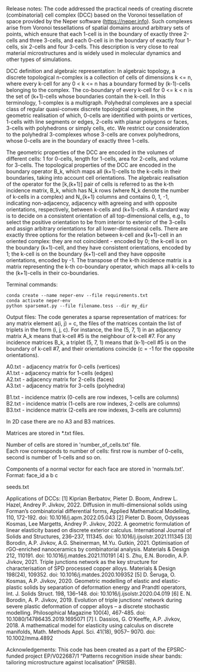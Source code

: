 Release notes:
The code addressed the practical needs of creating discrete (combinatorial) cell complex (DCC) 
based on the Voronoi tessellation of space provided by the Neper software (https://neper.info). Such complexes arise from Voronoi tessellations of spatial domains around arbitrary sets of points, which ensure that each 1-cell is in the boundary of exactly three 2-cells and three 3-cells, and each 0-cell is in the boundary of exactly four 1-cells, six 2-cells and four 3-cells. This description is very close to real material microstructures and is widely used in molecular dynamics and other types of simulations.

DCC definition and algebraic representation:
In algebraic topology, a discrete topological n-complex is a collection of cells of dimensions k <= n, where every k-cell for any 0 < k <= n has a boundary formed by (k-1)-cells belonging to the complex. The co-boundary of every k-cell for 0 <= k < n is the set of (k+1)-cells whose boundaries contain the k-cell. In this terminology, 1-complex is a multigraph. Polyhedral complexes are a special class of regular quasi-convex discrete topological complexes, in the geometric realisation of which, 0-cells are identified with points or vertices, 1-cells with line segments or edges, 2-cells with planar polygons or faces, 3-cells with polyhedrons or simply cells, etc. We restrict our consideration to the polyhedral 3-complexes whose 3-cells are convex polyhedrons, whose 0-cells are in the boundary of exactly three 1-cells. 

The geometric properties of the DCC are encoded in the volumes of different cells: 1 for 0-cells, length for 1-cells, area for 2-cells, and volume for 3-cells. The topological properties of the DCC are encoded in the boundary operator B_k, which maps all (k+1)-cells to the k-cells in their boundaries, taking into account cell orientations.
The algebraic realisation of the operator for the [k,(k+1)] pair of cells is referred to as the k-th incidence matrix, B_k, which has N_k rows (where N_k denote the number of k-cells in a complex) and N_{k+1} columns and contains 0, 1, -1, indicating non-adjacency, adjacency with agreeing and with opposite orientations, respectively, between k-cells and (k+1)-cells. A standard way is to decide on a consistent orientation of all top-dimensional cells, e.g., to select the positive orientation to be from interior to exterior of the 3-cells and assign arbitrary orientations for all lower-dimensional cells. There are exactly three options for the relation between k-cell and (k+1)-cell in an oriented complex: they are not coincident - encoded by 0; the k-cell is on the boundary (k+1)-cell, and they have consistent orientations, encoded by 1; the k-cell is on the boundary (k+1)-cell and they have opposite orientations, encoded by -1. The transpose of the k-th incidence matrix is a matrix representing the k-th co-boundary operator, which maps all k-cells to the (k+1)-cells in their co-boundaries.

Terminal commands:
```
conda create --name neper-env --file requirements.txt
conda activate neper-env
python sparsemat.py --file filename.tess --dir my_dir
```
Output files:
The code generates a sparse representation of matrices: for any matrix element a(i, j) = c, the files of the matrices contain the list of triplets in the form (i, j, c). For instance, the line (5, 7, 1) in an adjacency matrix A_k means that k-cell #5 is the neighbour of k-cell #7. For any incidence matrices B_k, a triplet (5, 7, 1) means that (k-1)-cell #5 is on the boundary of k-cell #7, and their orientations coincide (c = -1 for the opposite orientations). 

A0.txt - adjacency matrix for 0-cells (vertices)  
A1.txt - adjacency matrix for 1-cells (edges)  
A2.txt - adjacency matrix for 2-cells (faces)  
A3.txt - adjacency matrix for 3-cells (polyhedra)  

B1.txt - incidence matrix (0-cells are row indexes, 1-cells are columns)  
B2.txt - incidence matrix (1-cells are row indexes, 2-cells are columns)  
B3.txt - incidence matrix (2-cells are row indexes, 3-cells are columns)  

In 2D case there are no A3 and B3 matrices.

Matrices are stored in *.txt files.

Number of cells are stored in 'number_of_cells.txt' file.  
Each row corresponds to number of cells: first row is number of 0-cells,
second is number of 1-cells and so on.

Components of a normal vector for each face are stored in 'normals.txt'.  
Format: face_id a b c

seeds.txt

Applications of DCCs:
[1] Kiprian Berbatov, Pieter D. Boom, Andrew L. Hazel, Andrey P. Jivkov, 2022. Diffusion in multi-dimensional solids using Forman’s combinatorial differential forms, Applied Mathematical Modelling, 110, 172-192. doi: 10.1016/j.apm.2022.05.043
[2] Pieter D. Boom, Odysseas Kosmas, Lee Margetts, Andrey P. Jivkov, 2022. A geometric formulation of linear elasticity based on discrete exterior calculus. International Journal of Solids and Structures, 236–237, 111345. doi: 10.1016/j.ijsolstr.2021.111345
[3] Borodin, A.P. Jivkov, A.G. Sheinerman, M.Yu. Gutkin, 2021. Optimisation of rGO-enriched nanoceramics by combinatorial analysis. Materials & Design 212, 110191. doi: 10.1016/j.matdes.2021.110191
[4] S. Zhu, E.N. Borodin, A.P. Jivkov, 2021. Triple junctions network as the key structure for characterisation of SPD processed copper alloys. Materials & Design 198(24), 109352. doi: 10.1016/j.matdes.2020.109352
[5] D. Šeruga, O. Kosmas, A.P. Jivkov, 2020. Geometric modelling of elastic and elastic- plastic solids by separation of deformation energy and Prandtl operators, Int. J. Solids Struct. 198, 136–148. doi: 10.1016/j.ijsolstr.2020.04.019
[6] E. N. Borodin, A. P. Jivkov, 2019. Evolution of triple junctions’ network during severe plastic deformation of copper alloys – a discrete stochastic modelling. Philosophical Magazine 100(4), 467-485. doi: 10.1080/14786435.2019.1695071
[7] I. Dassios, G. O’Keeffe, A.P. Jivkov, 2018. A mathematical model for elasticity using calculus on discrete manifolds, Math. Methods Appl. Sci. 41(18), 9057– 9070. doi: 10.1002/mma.4892

Acknowledgements:
This code has been created as a part of the EPSRC-funded project EP/V022687/1 “Patterns recognition inside shear bands: tailoring microstructure against localisation” (PRISB).
